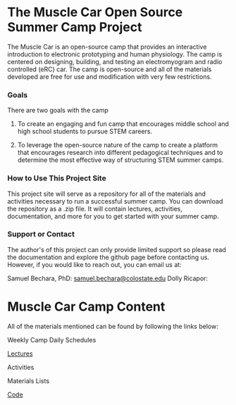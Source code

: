 # The Muscle Car Open Source Summer Camp Project

The Muscle Car is an open-source camp that provides an interactive introduction to electronic prototyping and human physiology. The camp is centered on designing, building, and testing an electromyogram and radio controlled (eRC) car. The camp is open-source and all of the materials developed are free for use and modification with very few restrictions.

### Goals

There are two goals with the camp 

1. To create an engaging and fun camp that encourages middle school and high school students to pursue STEM careers. 

2. To leverage the open-source nature of the camp to create a platform that encourages research into different pedagogical techniques and to determine the most effective way of structuring STEM summer camps.


### How to Use This Project Site

This project site will serve as a repository for all of the materials and activities necessary to run a successful summer camp. You can download the repository as a .zip file. It will contain lectures, activities, documentation, and more for you to get started with your summer camp.

### Support or Contact

The author's of this project can only provide limited support so please read the documentation and explore the github page before contacting us. However, if you would like to reach out, you can email us at:

Samuel Bechara, PhD: samuel.bechara@colostate.edu
Dolly Ricapor: 

# Muscle Car Camp Content

All of the materials mentioned can be found by following the links below:

Weekly Camp Daily Schedules

[Lectures](https://github.com/sbechara/muscle-car/tree/master/Lectures "Click here to see ideas for lectures")

Activities

Materials Lists

[Code](https://github.com/sbechara/muscle-car/tree/master/Code "Click here to access the code necessary to program your muscle car!")
